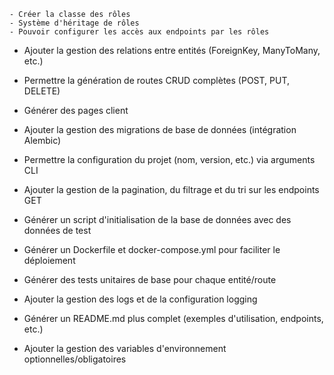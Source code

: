     - Créer la classe des rôles
    - Système d'héritage de rôles
    - Pouvoir configurer les accès aux endpoints par les rôles
    

- Ajouter la gestion des relations entre entités (ForeignKey, ManyToMany, etc.)
- Permettre la génération de routes CRUD complètes (POST, PUT, DELETE)
- Générer des pages client
- Ajouter la gestion des migrations de base de données (intégration Alembic)

- Permettre la configuration du projet (nom, version, etc.) via arguments CLI
- Ajouter la gestion de la pagination, du filtrage et du tri sur les endpoints GET
- Générer un script d'initialisation de la base de données avec des données de test

- Générer un Dockerfile et docker-compose.yml pour faciliter le déploiement

- Générer des tests unitaires de base pour chaque entité/route
- Ajouter la gestion des logs et de la configuration logging
- Générer un README.md plus complet (exemples d'utilisation, endpoints, etc.)
- Ajouter la gestion des variables d'environnement optionnelles/obligatoires
